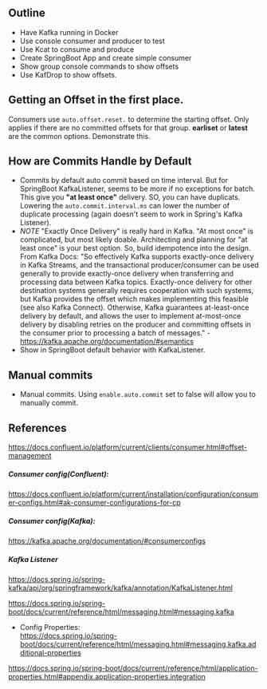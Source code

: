 ## Outline

- Have Kafka running in Docker
- Use console consumer and producer to test
- Use Kcat to consume and produce
- Create SpringBoot App and create simple consumer 
- Show group console commands to show offsets
- Use KafDrop to show offsets.



## Getting an Offset in the first place.
Consumers use `auto.offset.reset.`  to determine the starting offset.  Only applies if there are no committed offsets for that group.  **earliset** or **latest** are the common options.  Demonstrate this.


## How are Commits Handle by Default

- Commits by default auto commit based on time interval.  But for SpringBoot KafkaListener, seems to be more if no exceptions for batch.  This give you **"at least once"** delivery.  SO, you can have duplicats.  Lowering the `auto.commit.interval.ms` can lower the number of duplicate processing (again doesn't seem to work in Spring's Kafka Listener).
- *NOTE* "Exactly Once Delivery" is really hard in Kafka.  "At most once" is complicated, but most likely doable.  Architecting and planning for "at least once" is your best option.  So, build idempotence into the design.
  From Kafka Docs:
  "So effectively Kafka supports exactly-once delivery in Kafka Streams, and the transactional producer/consumer can be used generally to provide exactly-once delivery when transferring and processing data between Kafka topics. Exactly-once delivery for other destination systems generally requires cooperation with such systems, but Kafka provides the offset which makes implementing this feasible (see also Kafka Connect). Otherwise, Kafka guarantees at-least-once delivery by default, and allows the user to implement at-most-once delivery by disabling retries on the producer and committing offsets in the consumer prior to processing a batch of messages." - https://kafka.apache.org/documentation/#semantics
- Show in SpringBoot default behavior with KafkaListener.


## Manual commits

- Manual commits.  Using `enable.auto.commit` set to false will allow you to manually commit.




## References

https://docs.confluent.io/platform/current/clients/consumer.html#offset-management

##### Consumer config(Confluent):

https://docs.confluent.io/platform/current/installation/configuration/consumer-configs.html#ak-consumer-configurations-for-cp

##### Consumer config(Kafka):
https://kafka.apache.org/documentation/#consumerconfigs

##### Kafka Listener

https://docs.spring.io/spring-kafka/api/org/springframework/kafka/annotation/KafkaListener.html

https://docs.spring.io/spring-boot/docs/current/reference/html/messaging.html#messaging.kafka

- Config Properties:  
https://docs.spring.io/spring-boot/docs/current/reference/html/messaging.html#messaging.kafka.additional-properties

https://docs.spring.io/spring-boot/docs/current/reference/html/application-properties.html#appendix.application-properties.integration
